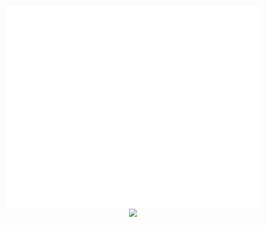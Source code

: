 <div align="center">
	<br>
	<a href="https://chelos.pw">
		<img src="https://raw.githubusercontent.com/chanios/chanios/main/header.svg" width="800" height="400" alt="Chanios">
		<img src="https://count.getloli.com/get/@chanios?theme=rule34"/>
	</a>
	<br>
</div>
